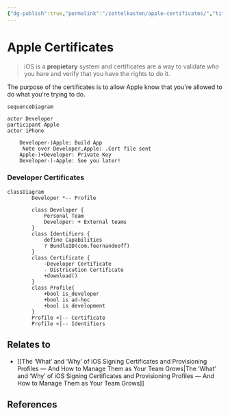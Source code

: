 ```yaml
---
{"dg-publish":true,"permalink":"/zettelkasten/apple-certificates/","title":"Apple Certificates","tags":["status/todo","core/tech/ios"],"created":"2023-11-13T17:08:28.523+00:00"}
---
```



# Apple Certificates

> iOS is a **propietary** system and certificates are a way to validate *who* you hare and verify that you have the rights to do it.

The purpose of the certificates is to allow Apple know that you're allowed to do what you're trying to do.

```mermaid
sequenceDiagram

actor Developer
participant Apple
actor iPhone

	Developer-)Apple: Build App
	 Note over Developer,Apple: .Cert file sent
	Apple-)+Developer: Private Key
	Developer-)-Apple: See you later!
```


### Developer Certificates
```mermaid
classDiagram
        Developer *-- Profile
		
        class Developer {
	        Personal Team
	        Developer: + External teams
		}
        class Identifiers {
            define Capabilities
            ? BundleID(com.feernandooff)
        }
        class Certificate {
            -Developer Certificate
            - Districution Certificate
			+download()
        }
        class Profile{
            +bool is_developer
            +bool is ad-hoc
            +bool is development
        }
		Profile <|-- Certificate
		Profile <|-- Identifiers

```



## Relates to
- [[The ‘What’ and ‘Why’ of iOS Signing Certificates and Provisioning Profiles — And How to Manage Them as Your Team Grows\|The ‘What’ and ‘Why’ of iOS Signing Certificates and Provisioning Profiles — And How to Manage Them as Your Team Grows]]
## References
